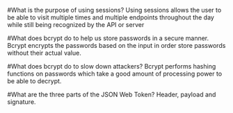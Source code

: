 #What is the purpose of using sessions?
Using sessions allows the user to be able to visit multiple times and multiple
endpoints throughout the day while still being recognized by the API or server

#What does bcrypt do to help us store passwords in a secure manner.
Bcrypt encrypts the passwords based on the input in order store passwords without
their actual value.

#What does bcrypt do to slow down attackers?
Bcrypt performs hashing functions on passwords which take a good amount of processing
power to be able to decrypt.

#What are the three parts of the JSON Web Token?
Header, payload and signature.
